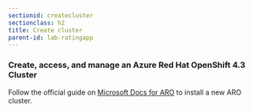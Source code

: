 ```yaml
---
sectionid: createcluster
sectionclass: h2
title: Create cluster
parent-id: lab-ratingapp
---
```


### Create, access, and manage an Azure Red Hat OpenShift 4.3 Cluster 

Follow the official guide on [Microsoft Docs for ARO](https://docs.microsoft.com/en-us/azure/openshift/howto-using-azure-redhat-openshift) to install a new ARO cluster.
